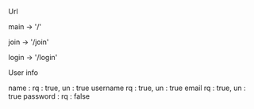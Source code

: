 Url

main -> '/'

join -> '/join'

login -> '/login'

User info

name : rq : true, un : true
username rq : true, un : true
email rq : true, un : true
password : rq : false
